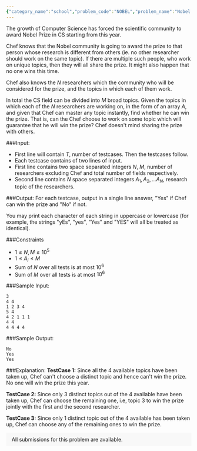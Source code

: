 ```yaml
---
{"category_name":"school","problem_code":"NOBEL","problem_name":"Nobel Prize","problemComponents":{"constraints":"","constraintsState":false,"subtasks":"","subtasksState":false,"inputFormat":"","inputFormatState":false,"outputFormat":"","outputFormatState":false,"sampleTestCases":{}},"video_editorial_url":"https://youtu.be/VoYUVihw51k","languages_supported":{"0":"CPP14","1":"C","2":"JAVA","3":"PYTH 3.6","4":"CPP17","5":"PYTH","6":"PYP3","7":"CS2","8":"ADA","9":"PYPY","10":"TEXT","11":"PAS fpc","12":"NODEJS","13":"RUBY","14":"PHP","15":"GO","16":"HASK","17":"TCL","18":"PERL","19":"SCALA","20":"LUA","21":"kotlin","22":"BASH","23":"JS","24":"LISP sbcl","25":"rust","26":"PAS gpc","27":"BF","28":"CLOJ","29":"R","30":"D","31":"CAML","32":"FORT","33":"ASM","34":"swift","35":"FS","36":"WSPC","37":"LISP clisp","38":"SQL","39":"SCM guile","40":"PERL6","41":"ERL","42":"CLPS","43":"ICK","44":"NICE","45":"PRLG","46":"ICON","47":"COB","48":"SCM chicken","49":"PIKE","50":"SCM qobi","51":"ST","52":"SQLQ","53":"NEM"},"max_timelimit":0.5,"source_sizelimit":50000,"problem_author":"daanish_adm","problem_tester":"","date_added":"10-03-2021","tags":{"0":"cakewalk","1":"daanish_adm","2":"start2"},"problem_difficulty_level":"Cakewalk","best_tag":"","editorial_url":"https://discuss.codechef.com/problems/NOBEL","time":{"view_start_date":1616938200,"submit_start_date":1616938200,"visible_start_date":1616938200,"end_date":1735669800},"is_direct_submittable":false,"problemDiscussURL":"https://discuss.codechef.com/search?q=NOBEL","is_proctored":false,"visitedContests":{},"layout":"problem"}
---
```

The growth of Computer Science has forced the scientific community to award Nobel Prize in CS starting from this year.

Chef knows that the Nobel community is going to award the prize to that person whose research is different from others (ie. no other researcher should work on the same topic). If there are multiple such people, who work on unique topics, then they will all share the prize. It might also happen that no one wins this time.

Chef also knows the $N$ researchers which the community who will be considered for the prize, and the topics in which each of them work.

In total the CS field can be divided into $M$ broad topics. Given the topics in which each of the $N$ researchers are working on, in the form of an array $A$, and given that Chef can master any topic instantly, find whether he can win the prize. That is, can the Chef choose to work on some topic which will guarantee that he will win the prize? Chef doesn't mind sharing the prize with others.

###Input:

- First line will contain $T$, number of testcases. Then the testcases follow. 
- Each testcase contains of two lines of input. 
- First line contains two space separated integers $N$, $M$, number of researchers excluding Chef and total number of fields respectively.
- Second line contains $N$ space separated integers $A_1, A_2, \ldots A_N$, research topic of the researchers.

###Output:
For each testcase, output in a single line answer, "Yes" if Chef can win the prize and "No" if not.

You may print each character of each string in uppercase or lowercase (for example, the strings "yEs", "yes", "Yes" and "YES" will all be treated as identical).

###Constraints 
- $1 \leq N, M \leq 10^5$
- $1 \leq A_i \leq M$
- Sum of $N$ over all tests is at most $10^6$
- Sum of $M$ over all tests is at most $10^6$

###Sample Input:
```
3
4 4
1 2 3 4
5 4
4 2 1 1 1
4 4
4 4 4 4
```

###Sample Output:
```
No
Yes
Yes
```
	
###Explanation:
**TestCase 1:** Since all the $4$ available topics have been taken up, Chef can't choose a distinct topic and hence can't win the prize. No one will win the prize this year.

**TestCase 2:** Since only $3$ distinct topics out of the $4$ available have been taken up, Chef can choose the remaining one, i.e, topic $3$ to win the prize jointly with the first and the second researcher.

**TestCase 3:** Since only $1$ distinct topic out of the $4$ available has been taken up, Chef can choose any of the remaining ones to win the prize.

<aside style='background: #f8f8f8;padding: 10px 15px;'><div>All submissions for this problem are available.</div></aside>
